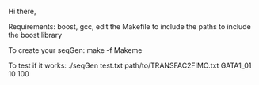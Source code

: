 Hi there,

Requirements:
boost, gcc, edit the Makefile to include the paths to include the boost library

To create your seqGen:
make -f Makeme

To test if it works:
./seqGen test.txt path/to/TRANSFAC2FIMO.txt GATA1_01 10 100

